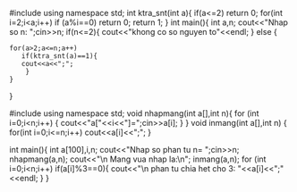 #include <iostream>
using namespace std;
int ktra_snt(int a){
	if(a<=2) return 0;
	for(int i=2;i<a;i++)
	    if (a%i==0)
	        return 0;
	    return 1;
}
int main(){
	int a,n;
	cout<<"Nhap so n: ";cin>>n;
	if(n<=2){
		cout<<"khong co so nguyen to"<<endl;
	} else {
	
	for(a>2;a<=n;a++)
	   if(ktra_snt(a)==1){
	   cout<<a<<";";	
	    }
	}
}


#include <iostream>
using namespace std;
void nhapmang(int a[],int n){
	for (int i=0;i<n;i++)
	{
		cout<<"a["<<i<<"]=";cin>>a[i];
	}
}
void inmang(int a[],int n)
{
	for(int i=0;i<=n;i++)
	cout<<a[i]<<";";
}

int main(){
	int a[100],i,n;
	cout<<"Nhap so phan tu n= ";cin>>n;
	nhapmang(a,n);
	cout<<"\n Mang vua nhap la:\n";
	inmang(a,n);
	for (int i=0;i<n;i++)
	if(a[i]%3==0){
		cout<<"\n phan tu chia het cho 3: "<<a[i]<<";"<<endl;
	}
}
